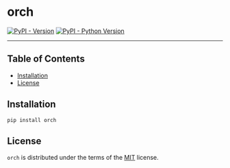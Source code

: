 # orch

[![PyPI - Version](https://img.shields.io/pypi/v/orch.svg)](https://pypi.org/project/orch)
[![PyPI - Python Version](https://img.shields.io/pypi/pyversions/orch.svg)](https://pypi.org/project/orch)

-----

## Table of Contents

- [Installation](#installation)
- [License](#license)

## Installation

```console
pip install orch
```

## License

`orch` is distributed under the terms of the [MIT](https://spdx.org/licenses/MIT.html) license.
